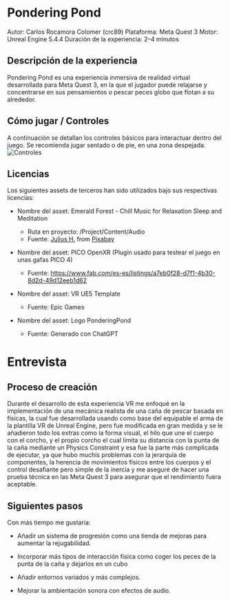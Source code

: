 # Pondering Pond
Autor: Carlos Rocamora Colomer (crc89)
Plataforma: Meta Quest 3
Motor: Unreal Engine 5.4.4
Duración de la experiencia: 2–4 minutos

## Descripción de la experiencia
Pondering Pond es una experiencia inmersiva de realidad virtual desarrollada para Meta Quest 3, en la que el jugador puede relajarse y concentrarse en sus pensamientos o pescar peces globo que flotan a su alrededor.

## Cómo jugar / Controles
A continuación se detallan los controles básicos para interactuar dentro del juego. Se recomienda jugar sentado o de pie, en una zona despejada.
![Controles](https://github.com/user-attachments/assets/26b72b5f-4199-4293-9565-33d2aa71ac53)


## Licencias
Los siguientes assets de terceros han sido utilizados bajo sus respectivas licencias:

- Nombre del asset: Emerald Forest - Chill Music for Relaxation Sleep and Meditation
  - Ruta en proyecto: /Project/Content/Audio
  - Fuente: [Julius H.]() from [Pixabay](https://pixabay.com//?utm_source=link-attribution&utm_medium=referral&utm_campaign=music&utm_content=5536)

- Nombre del asset: PICO OpenXR (Plugin usado para testear el juego en unas gafas PICO 4)
  - Fuente: https://www.fab.com/es-es/listings/a7eb0f28-d7f1-4b30-8d2d-49d12eeb1d62

- Nombre del asset: VR UE5 Template
  - Fuente: Epic Games

- Nombre del asset: Logo PonderingPond
  - Fuente: Generado con ChatGPT



# Entrevista
## Proceso de creación
Durante el desarrollo de esta experiencia VR me enfoqué en la implementación de una mecánica realista de una caña de pescar basada en físicas, la cual fue desarrollada usando como base del equipable el arma de la plantilla VR de Unreal Engine, pero fue modificada en gran medida y se le añadieron todo los extras como la forma visual, el hilo que une el cuerpo con el corcho, y el propio corcho el cual limita su distancia con la punta de la caña mediante un Physics Constraint y esa fue la parte más complicada de ejecutar, ya que hubo muchis problemas con la jerarquía de componentes, la herencia de movimientos físicos entre los cuerpos y el control desafiante pero simple de la inercia y me aseguré de hacer una prueba técnica en las Meta Quest 3 para asegurar que el rendimiento fuera aceptable.

## Siguientes pasos
Con más tiempo me gustaría:

- Añadir un sistema de progresión como una tienda de mejoras para aumentar la rejugabilidad.

- Incorporar más tipos de interacción física como coger los peces de la punta de la caña y dejarlos en un cubo
    
- Añadir entornos variados y más complejos.

- Mejorar la ambientación sonora con efectos de audio.
